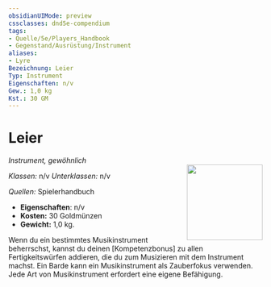 ```yaml
---
obsidianUIMode: preview
cssclasses: dnd5e-compendium
tags:
- Quelle/5e/Players_Handbook
- Gegenstand/Ausrüstung/Instrument
aliases: 
- Lyre
Bezeichnung: Leier
Typ: Instrument
Eigenschaften: n/v
Gew.: 1,0 kg
Kst.: 30 GM
---
```

# Leier
*Instrument, gewöhnlich*  
<img src="Symbolik/Gegenstände.webp" align="right" width="150">

_Klassen:_ n/v 
_Unterklassen:_  n/v

_Quellen:_ Spielerhandbuch

- **Eigenschaften**: n/v
- **Kosten:** 30 Goldmünzen
- **Gewicht:** 1,0 kg.

Wenn du ein bestimmtes Musikinstrument beherrschst, kannst du deinen [Kompetenzbonus] zu allen Fertigkeitswürfen addieren, die du zum Musizieren mit dem Instrument machst. Ein Barde kann ein Musikinstrument als Zauberfokus verwenden. Jede Art von Musikinstrument erfordert eine eigene Befähigung.